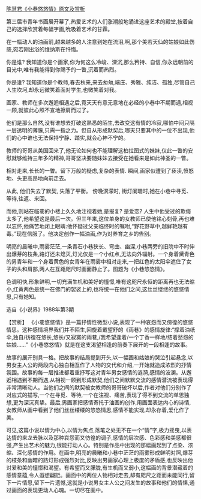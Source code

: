 [陈慧君《小巷悠悠情》原文及赏析](https://www.vrrw.net/wx/15200.html)

第三届市青年书画展开幕了,热爱艺术的人们涨潮般地涌进这座艺术的殿堂,按着自己的选择欣赏着每幅字画,吮吸着艺术的甘霖。

在一幅动人的油画前,越来越多的人注意到她在流泪,啊,那个美若天仙的姑娘如此伤感,宛若刚出浴的维纳斯在忏悔。

你是谁? 我知道你是个画家,你为何这么冷峻、深沉,那么矜持、自信,你永远朝前的目光中,唯有我能得到你赐予的一瞥,沉着而热烈。

你是谁? 我知道你是个教师,春去秋来,来去匆匆,端庄、秀雅、纯洁、孤独,尽管自己人生坎坷,却永远微笑着面对学生,也微笑着对我。

画家、教师在多次邂逅相遇之后,竟天天有意无意地在必经的小巷中不期而遇,相视一顾,就彼此心照不宣地擦肩而过了。

他们是那么自然,没有谁想去打破这熟悉的陌生,去改变这有情的冷寂,哪怕中间只隔一层透明的薄膜,只需一指之力。但自从形成默契后,哪天只要其中的一位不出现,他们的心中谁也无法保持宁静、踏实,就会心神不宁的。

教师的哥哥从美国回来了,他无论如何也不能理解这柏拉图式的妹妹,仅此一瞥的安慰就够维持三年多的精神,哥哥坚决要随妹妹去接受在她看来是如此神圣的一瞥。

相对走来,长长的一瞥。留下万般的疑虑,复杂的表情. 瞬间,画家似遭到了亵渎,愤怒地、头更高昂地向前走去。

从此, 他们失去了默契, 失落了平衡。 傍晚溟濛时, 街灯阑珊时,她在小巷中寻觅、等待,往返、来回。

而他,则站在临巷的小楼上久久地注视着她,是报复? 是爱恋? 人生中他受过的欺侮太多了,他希望这是最后一次。但三年来,这位单身的女教师已使他铭心刻骨,再也难以忘怀,他痛苦地闭上眼睛:他怀疑过父亲临终时的嘱咐,“野花野草中,越鲜艳越有毒。”现在信服了。他决定创作一幅油画,作为对养育之乡的告别。

明亮的晨曦中,雨雾茫茫,一条青石小巷狭长、弯曲、幽深,小巷两旁的旧院中不时伸出爆芽的枝条,路灯还未熄灭,灯光仅是一个小红点,无法向外辐射。一个身着黛青色的男青年和一个身着黄色的女青年在雨雾中相对走来,一把红色的太阳伞遮住了女子的头和肩部,两人在互距咫尺时画面静止了。图题为《小巷悠悠情》。

色调明快,形象鲜明,一切充满生机和美好的憧憬,唯有这咫尺永恒的距离再也无法缩小,红黄两色是统一在佛门的袈裟上的,也将统一在他们之间,这丝丝缕缕的悠悠情思,只有她知。

选自《小说界》1988年第3期



【赏析】 《小巷悠悠情》是一篇抒情性微型小说,表现了一种哀怨而又傍徨的悠悠情思。这种感情境界我们并不陌生,回旋着戴望舒的《雨巷》的感情旋律:“撑着油纸伞,独自/彷徨在悠长,悠长/又寂寞的雨巷,/我希望逢着/一个丁香一样地/结着愁怨的姑娘……”《小巷悠悠情》就是在这支渴望相逢的前奏下展开的一段相逢的故事。

故事的展开别具一格。把故事的结局提到开头,以一幅画和姑娘的哭泣引起悬念,以男女主人公的两段内心独白相互作了人物的交代和介绍,一开始就造成浓烈的抒情氛围。故事的每一层推进都着重抒写这对青年男女感情的涟漪,感情的波澜。从邂逅相遇到不期而遇,从相视一顾到形成默契,他们之间默默交流的感情潜流被表现得非常清晰动人。当他们之间的默契被女教师的哥哥破坏以后,作者对他们分别作了对应式的描写,一个在寻觅、等待,一个在注视、痛苦,表现了得不到交流的单思独想,更为深沉真挚。最后,男画家把感情寄托于油画的创作,用画面表达内心的诗情,女教师从画中看到了他们丝丝缕缕的悠悠情思,感情不能实现,却永存着,爱化作了美。

可见,这篇小说以情为中心,以情为焦点,落笔之处无不在一个“情”字,极力摇曳,以表达情的来龙去脉以及那种哀怨而又彷徨的调子,感情的层次感、色彩感和美感都很强,产生出艺术的魅力,很能打动人心。特别是作品中出现的那幅画起到了点染、浓缩、深化感情的作用。在画中,明亮的晨曦和小巷中茫茫的雨雾形成鲜明对照,爆芽的枝条和幽暗的路灯形成强烈对比,反映出男画家心理上极度的矛盾感,也反映出他对爱和美的憧憬和渴望。有希望而又朦胧,有生机而又弱小,这幅画的背景潜藏着的感情意蕴,令人遐想翩跹。画面中的两位人物相对走去,却有咫尺之距而未能同行,留下一片情思,留下一片遗憾,这就是小说男女主人公之间发生的故事和他们的情愫,通过画面的表现更动人心魂。一切尽在画中。

